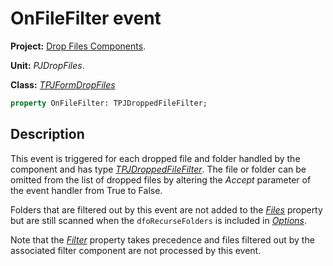 # OnFileFilter event #

**Project:** [Drop Files Components](../API.md).

**Unit:** _PJDropFiles_.

**Class:** _[TPJFormDropFiles](./TPJFormDropFiles.md)_

```pascal
property OnFileFilter: TPJDroppedFileFilter;
```

## Description ##

This event is triggered for each dropped file and folder handled by the component and has type _[TPJDroppedFileFilter](./TPJDroppedFileFilter.md)_. The file or folder can be omitted from the list of dropped files by altering the _Accept_ parameter of the event handler from True to False.

Folders that are filtered out by this event are not added to the _[Files](./TPJFormDropFiles-Files.md)_ property but are still scanned when the `dfoRecurseFolders` is included in _[Options](./TPJFormDropFiles-Options.md)_.

Note that the _[Filter](./TPJFormDropFiles-Filter.md)_ property takes precedence and files filtered out by the associated filter component are not processed by this event.